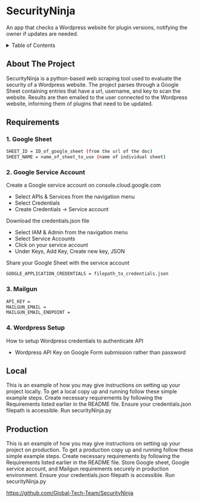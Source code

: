 # SecurityNinja

An app that checks a Wordpress website for plugin versions, notifying the owner if updates are needed.

<details>
  <summary>Table of Contents</summary>
  <ol>
    <li><a href="#about-the-project">About The Project</a></li>
    <li><a href="#requirements">Requirements</a></li>
    <li><a href="#local">Local</a></li>
    <li><a href="#production">Production</a></li>
    <li><a href="#wordpress-setup">Wordpress Setup</a></li>
  </ol>
</details>

## About The Project

SecurityNinja is a python-based web scraping tool used to evaluate the security of a Wordpress website. The project parses through a Google Sheet containing entries that have a url, username, and key to scan the website. Results are then emailed to the user connected to the Wordpress website, informing them of plugins that need to be updated.

## Requirements

### 1. Google Sheet
   ```sh
   SHEET_ID = ID_of_google_sheet (from the url of the doc)
   SHEET_NAME = name_of_sheet_to_use (name of individual sheet)
   ```
### 2. Google Service Account
   Create a Google service account on console.cloud.google.com
   - Select APIs & Services from the navigation menu
   - Select Credentials
   - Create Credentials -> Service account

   Download the credentials.json file
   - Select IAM & Admin from the navigation menu
   - Select Service Accounts
   - Click on your service account
   - Under Keys, Add Key, Create new key, JSON

   Share your Google Sheet with the service account
   ```sh
   GOOGLE_APPLICATION_CREDENTIALS = filepath_to_credentials.json
   ```
### 3. Mailgun
   ```sh
   API_KEY =
   MAILGUN_EMAIL =
   MAILGUN_EMAIL_ENDPOINT =
   ```
### 4. Wordpress Setup

How to setup Wordpress credentials to authenticate API
- Wordpress API Key on Google Form submission rather than password

## Local

This is an example of how you may give instructions on setting up your project locally.
To get a local copy up and running follow these simple example steps.
Create necessary requirements by following the Requirements listed earlier in the README file.
Ensure your credentials.json filepath is accessible.
Run securityNinja.py

## Production

This is an example of how you may give instructions on setting up your project on production.
To get a production copy up and running follow these simple example steps.
Create necessary requirements by following the Requirements listed earlier in the README file.
Store Google sheet, Google service account, and Mailgun requirements securely in production environment.
Ensure your credentials.json filepath is accessible.
Run securityNinja.py

https://github.com/Global-Tech-Team/SecurityNinja
